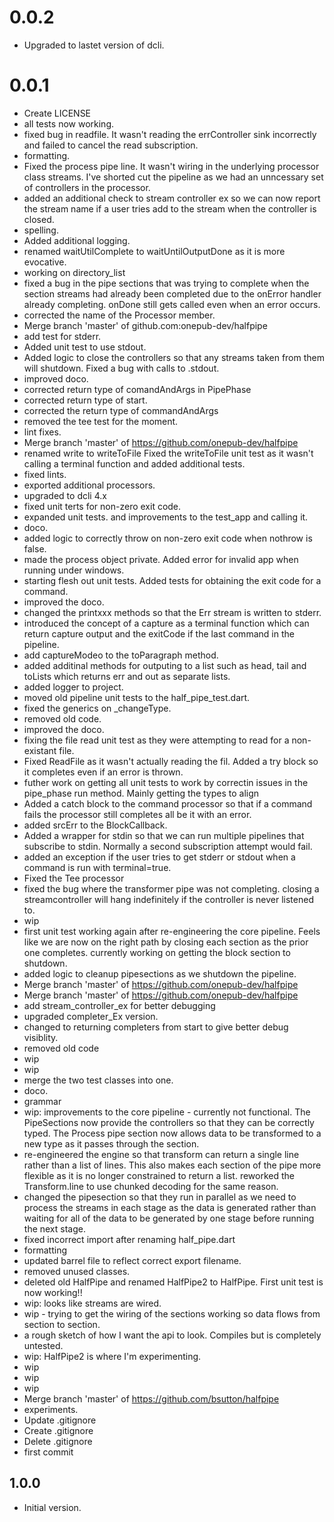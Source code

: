 # 0.0.2
- Upgraded to lastet version of dcli.

# 0.0.1
- Create LICENSE
- all tests now working.
- fixed bug in readfile. It wasn't reading the errController sink incorrectly and failed to cancel the read subscription.
- formatting.
- Fixed the process pipe line. It wasn't wiring in the underlying processor class streams. I've shorted cut the pipeline as we had an unncessary set of controllers in the processor.
- added an additional check to stream controller ex so we can now report the stream name if a user tries add to the stream when the controller is closed.
- spelling.
- Added additional logging.
- renamed waitUtilComplete to waitUntilOutputDone as it is more evocative.
- working on directory_list
- fixed a bug in the pipe sections that was trying to complete when the section streams had already been completed due to the onError handler already completing. onDone still gets called even when an error occurs.
- corrected the name of the Processor member.
- Merge branch 'master' of github.com:onepub-dev/halfpipe
- add test for stderr.
- Added unit test to use stdout.
- Added logic to close the controllers so that any streams taken from them will shutdown. Fixed a bug with calls to .stdout.
- improved doco.
- corrected return type of comandAndArgs in PipePhase
- corrected return type of start.
- corrected the return type of commandAndArgs
- removed the tee test for the moment.
- lint fixes.
- Merge branch 'master' of https://github.com/onepub-dev/halfpipe
- renamed write to writeToFile Fixed the writeToFile unit test as it wasn't calling a terminal function and added additional tests.
- fixed lints.
- exported additional processors.
- upgraded to dcli 4.x
- fixed unit terts for non-zero exit code.
- expanded unit tests. and improvements to the test_app and calling it.
- doco.
- added logic to correctly throw on non-zero exit code when nothrow is false.
- made the process object private. Added error for invalid app when running under windows.
- starting flesh out unit tests. Added tests for obtaining the exit code for a command.
- improved the doco.
- changed the printxxx methods so that the Err stream is written to stderr.
- introduced the concept of a capture as a terminal function which can return capture output and the exitCode if the last command in the pipeline.
- add captureModeo to the toParagraph method.
- added additinal methods for outputing to a list such as head, tail and toLists which returns err and out as separate lists.
- added logger to project.
- moved old pipeline unit tests to the half_pipe_test.dart.
- fixed the generics on _changeType.
- removed old code.
- improved the doco.
- fixing the file read unit test as they were attempting to read for a non-existant file.
- Fixed ReadFile as it wasn't actually reading the fil. Added a try block so it completes even if an error is thrown.
- futher work on getting all unit tests to work by correctin issues in the pipe_phase run method. Mainly getting the types to align
- Added a catch block to the command processor so that if a command fails the processor still completes all be it with an error.
- added srcErr to the BlockCallback.
- Added a wrapper for stdin so that we can run multiple pipelines that subscribe to stdin. Normally a second subscription attempt would fail.
- added an exception if the user tries to get stderr or stdout when a command is run with terminal=true.
- Fixed the Tee processor
- fixed the bug where the transformer pipe was not completing. closing a streamcontroller will hang indefinitely if the controller is never listened to.
- wip
- first unit test working again after re-engineering the core pipeline. Feels like we are now on the right path by closing each section as the prior one completes. currently working on getting the block section to shutdown.
- added logic to cleanup pipesections as we shutdown the pipeline.
- Merge branch 'master' of https://github.com/onepub-dev/halfpipe
- Merge branch 'master' of https://github.com/onepub-dev/halfpipe
- add stream_controller_ex for better debugging
- upgraded completer_Ex version.
- changed to returning completers from start to give better debug visiblity.
- removed old code
- wip
- wip
- merge the two test classes into one.
- doco.
- grammar
- wip: improvements to the core pipeline - currently not functional.  The PipeSections now provide the controllers so that they can be correctly typed. The Process pipe section now allows data to be transformed to a new type as it passes through the section.
- re-engineered the engine so that transform can return a single line rather than a list of lines. This also makes each section of the pipe more flexible as it is no longer constrained to return a list. reworked the Transform.line to use chunked decoding for the same reason.
- changed the pipesection so that they run in parallel as we need to process the streams in each stage as the data is generated rather than waiting for all of the data to be generated by one stage before running the next stage.
- fixed incorrect import after renaming half_pipe.dart
- formatting
- updated barrel file to reflect correct export filename.
- removed unused classes.
- deleted old HalfPipe and renamed HalfPipe2 to HalfPipe.  First unit test is now working!!
- wip: looks like streams are wired.
- wip - trying to get the wiring of the sections working so data flows from section to section.
- a rough sketch of how I want the api to look. Compiles but is completely untested.
- wip: HalfPipe2 is where I'm experimenting.
- wip
- wip
- wip
- Merge branch 'master' of https://github.com/bsutton/halfpipe
- experiments.
- Update .gitignore
- Create .gitignore
- Delete .gitignore
- first commit

## 1.0.0

- Initial version.
